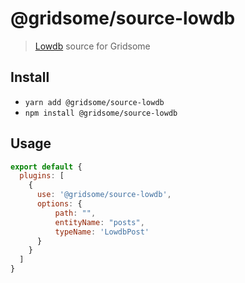 # @gridsome/source-lowdb

> [Lowdb](https://github.com/marak/Faker.js/) source for Gridsome

## Install
- `yarn add @gridsome/source-lowdb`
- `npm install @gridsome/source-lowdb`

## Usage

```js
export default {
  plugins: [
    {
      use: '@gridsome/source-lowdb',
      options: {
          path: "",
          entityName: "posts",
          typeName: 'LowdbPost'
      }
    }
  ]
}
```